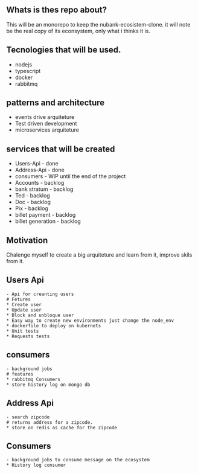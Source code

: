 ## Whats is thes repo about?

 This will be an monorepo to keep the nubank-ecosistem-clone.
it will note be the real copy of its econsystem, only what i thinks it is.

## Tecnologies that will be used.

* nodejs
* typescript
* docker
* rabbitmq

## patterns and architecture

* events drive arquiteture
* Test driven development
* microservices arquiteture

## services that will be created

* Users-Api - done
* Address-Api - done
* consumers - WIP until the end of the project
* Accounts - backlog
* bank stratum - backlog
* Ted - backlog
* Doc - backlog
* Pix - backlog
* billet payment - backlog
* billet generation - backlog

## Motivation

Chalenge myself to create a big arquiteture and learn from it, improve skils from it.

## Users Api
    - Api for creanting users
    # Fetures
    * Create user
    * Update user
    * Block and unbloque user
    * Easy way to create new environments just change the node_env
    * dockerfile to deploy on kubernets
    * Unit tests
    * Requests tests
## consumers
    - background jobs
    # features
    * rabbitmq Consumers
    * store history log on mongo db
## Address Api
    - search zipcode
    # returns address for a zipcode.
    * store on redis as cache for the zipcode

## Consumers
    - background jobs to consume message on the ecosystem
    * History log consumer

